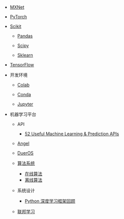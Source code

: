   - [MXNet](/MXNet/README.md)
    
  - [PyTorch](/PyTorch/README.md)
    
  - [Scikit](/Scikit/README.md)
    - [Pandas](/Scikit/Pandas/README.md)
      
    - [Scipy](/Scikit/Scipy/README.md)
      
    - [Sklearn](/Scikit/Sklearn/README.md)
      
  - [TensorFlow](/TensorFlow/README.md)
    
  - 开发环境
    - [Colab](/开发环境/Colab/README.md)
      
    - [Conda](/开发环境/Conda/README.md)
      
    - [Jupyter](/开发环境/Jupyter/README.md)
      
  - 机器学习平台
    - API
      - [52 Useful Machine Learning & Prediction APIs](/机器学习平台/API/52%20Useful%20Machine%20Learning%20&%20Prediction%20APIs.md)
    - [Angel](/机器学习平台/Angel.md)
    - [DuerOS](/机器学习平台/DuerOS/README.md)
      
    - [算法系统](/机器学习平台/算法系统/README.md)
      - [在线算法](/机器学习平台/算法系统/在线算法.md)
      - [离线算法](/机器学习平台/算法系统/离线算法.md)
    - 系统设计
      - [Python 深度学习框架回顾](/机器学习平台/系统设计/Python%20深度学习框架回顾.md)
    - [联邦学习](/机器学习平台/联邦学习/README.md)
      
